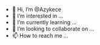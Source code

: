 - 👋 Hi, I’m @Azykece
- 👀 I’m interested in ...
- 🌱 I’m currently learning ...
- 💞️ I’m looking to collaborate on ...
- 📫 How to reach me ...

<!---
Azykece/Azykece is a ✨ special ✨ repository because its `README.md` (this file) appears on your GitHub profile.
You can click the Preview link to take a look at your changes.
--->

